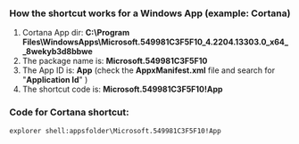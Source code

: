 ### How the shortcut works for a Windows App (example: Cortana)

1. Cortana App dir: **C:\Program Files\WindowsApps\Microsoft.549981C3F5F10_4.2204.13303.0_x64__8wekyb3d8bbwe**
2. The package name is: **Microsoft.549981C3F5F10**
3. The App ID is: **App** (check the **AppxManifest.xml** file and search for "**Application Id**" )
4. The shortcut code is: **Microsoft.549981C3F5F10!App**

### Code for Cortana shortcut:

```cmd
explorer shell:appsfolder\Microsoft.549981C3F5F10!App
````
